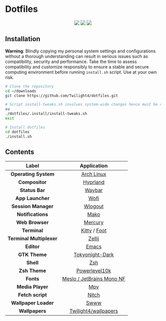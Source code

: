 # Dotfiles
<div align="center">
<img src="https://img.shields.io/github/last-commit/Twilight4/dotfiles?style=for-the-badge&logo=github&color=a6da95&logoColor=D9E0EE&labelColor=302D41"/>
<img src="https://img.shields.io/github/repo-size/Twilight4/dotfiles?style=for-the-badge&logo=dropbox&color=7dc4e4&logoColor=D9E0EE&labelColor=302D41"/>
<img src="https://img.shields.io/github/stars/Twilight4/dotfiles?style=for-the-badge&logo=powerpages&color=cba6f7&logoColor=D9E0EE&labelColor=302D41"/>
</div>

## Installation
**Warning**: Blindly copying my personal system settings and configurations without a thorough understanding can result in serious issues such as compatibility, security and performance. Take the time to assess compatibility and customize responsibly to ensure a stable and secure computing environment before running `install.sh` script. Use at your own risk.

```bash
# Clone the repository
cd ~/downloads
git clone https://github.com/Twilight4/dotfiles.git

# Script install-tweaks.sh involves system-wide changes hence must be run as root
su
./dotfiles/.install/install-tweaks.sh
exit

# Install dotfiles
cd dotfiles
./install.sh
```

## Contents

|      Label                     |                         Application                        |
| :----------------------------: | :--------------------------------------------------------: | 
|  **Operating System**          | [Arch Linux](https://archlinux.org/)                       |
|  **Compositor**                | [Hyprland](https://github.com/hyprwm/Hyprland)             |
|  **Status Bar**                | [Waybar](https://github.com/Alexays/Waybar/)               |
|  **App Launcher**              | [Wofi](https://hg.sr.ht/~scoopta/wofi)                     |
|  **Session Manager**           | [Wlogout](https://github.com/ArtsyMacaw/wlogout)           |
|  **Notifications**             | [Mako](https://github.com/emersion/mako)                   |
|  **Web Browser**               | [Mercury](https://thorium.rocks/mercury)                   |
|  **Terminal**                  | [Kitty](https://sw.kovidgoyal.net/kitty/) / [Foot](https://codeberg.org/dnkl/foot)    |
|  **Terminal Multiplexer**      | [Zellij](https://github.com/zellij-org/zellij)             |
|  **Editor**                    | [Emacs](https://www.gnu.org/software/emacs/)               |
|  **GTK Theme**                 | [Tokyonight-Dark](https://github.com/Fausto-Korpsvart/Tokyo-Night-GTK-Theme)          |
|  **Shell**                     | [Zsh](https://github.com/zsh-users)                        |
|  **Zsh Theme**                 | [Powerlevel10k](https://github.com/romkatv/powerlevel10k)  |
|  **Fonts**                     | [Meslo / JetBrains Mono NF](https://www.nerdfonts.com/)    |
|  **Media Player**              | [Mpv](https://mpv.io/)                                     | 
|  **Fetch script**              | [Nitch](https://github.com/unxsh/nitch)                    |
|  **Wallpaper Loader**          | [Swww](https://github.com/Horus645/swww)                   |
|  **Wallpapers**                | [Twilight4/wallpapers](https://github.com/Twilight4/wallpapers)  |
